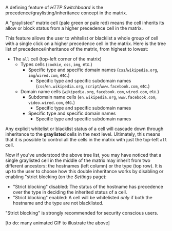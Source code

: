 A defining feature of *HTTP Switchboard* is the precedence/graylisting/inheritance concept in the matrix.

A "graylisted" matrix cell (pale green or pale red) means the cell inherits its allow or block status from a higher precedence cell in the matrix.

This feature allows the user to whitelist or blacklist a whole group of cell with a single click on a higher precedence cell in the matrix. Here is the tree list of precedence/inheritance of the matrix, from highest to lowest:

- The `all` cell (top-left corner of the matrix)
    * Types cells (`cookie`, `css`, `img`, etc.)
        - Specific type and specific domain names (`css`/`wikipedia.org`, `img`/`wired.com`, etc.)
            * Specific type and specific subdomain names (`css`/`en.wikipedia.org`, `script`/`www.facebook.com`, etc.)
    * Domain name cells (`wikipedia.org`, `facebook.com`, `wired.com`, etc.)
        - Subdomain name cells (`en.wikipedia.org`, `www.facebook.com`, `video.wired.com`, etc.)
            * Specific type and specific subdomain names
        - Specific type and specific domain names
            * Specific type and specific subdomain names

Any explicit whitelist or blacklist status of a cell will cascade down through inheritance to the **graylisted** cells in the next level. Ultimately, this means that it is possible to control all the cells in the matrix with just the top-left `all` cell.

Now if you've understood the above tree list, you may have noticed that a single graylisted cell in the middle of the matrix may inherit from two different ancestors: the hostnames (left column) or the type (top row). It is up to the user to choose how this double inheritance works by disabling or enabling "strict blocking (on the *Settings* page):

- "Strict blocking" disabled: The status of the hostname has precedence over the type in deciding the inherited status of a cell.
- "Strict blocking" enabled: A cell will be whitelisted *only* if both the hostname and the type are not blacklisted.

"Strict blocking" is strongly recommended for security conscious users.

[to do: many animated GIF to illustrate the above]